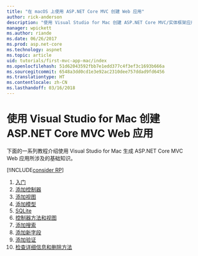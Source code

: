 ```yaml
---
title: "在 macOS 上使用 ASP.NET Core MVC 创建 Web 应用"
author: rick-anderson
description: "使用 Visual Studio for Mac 创建 ASP.NET Core MVC/实体框架应用"
manager: wpickett
ms.author: riande
ms.date: 06/26/2017
ms.prod: asp.net-core
ms.technology: aspnet
ms.topic: article
uid: tutorials/first-mvc-app-mac/index
ms.openlocfilehash: 51d62043592fbb7e1edd377c4f3ef3c1693b666a
ms.sourcegitcommit: 6548a3dd0cd1e3e92ac2310dee757ddad9fd6456
ms.translationtype: HT
ms.contentlocale: zh-CN
ms.lasthandoff: 03/16/2018
---
```

# <a name="create-a-web-app-with-aspnet-core-mvc-using-visual-studio-for-mac"></a>使用 Visual Studio for Mac 创建 ASP.NET Core MVC Web 应用

下面的一系列教程介绍使用 Visual Studio for Mac 生成 ASP.NET Core MVC Web 应用所涉及的基础知识。 

[!INCLUDE[consider RP](../../includes/razor.md)]

1. [入门](xref:tutorials/first-mvc-app-mac/start-mvc)
1. [添加控制器](xref:tutorials/first-mvc-app-mac/adding-controller)
1. [添加视图](xref:tutorials/first-mvc-app-mac/adding-view)
1. [添加模型](xref:tutorials/first-mvc-app-mac/adding-model)
1. [SQLite](xref:tutorials/first-mvc-app-mac/working-with-sql)
1. [控制器方法和视图](xref:tutorials/first-mvc-app-mac/controller-methods-views)
1. [添加搜索](xref:tutorials/first-mvc-app-mac/search)
1. [添加新字段](xref:tutorials/first-mvc-app-mac/new-field)
1. [添加验证](xref:tutorials/first-mvc-app-mac/validation)
1. [检查详细信息和删除方法](xref:tutorials/first-mvc-app/details)
